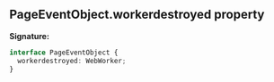 ## PageEventObject.workerdestroyed property

**Signature:**

```typescript
interface PageEventObject {
  workerdestroyed: WebWorker;
}
```
